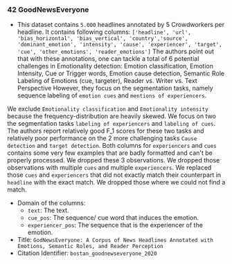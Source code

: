 ### 42 GoodNewsEveryone

- This dataset contains `5.000` headlines annotated by 5 Crowdworkers per headline.
  It contains following columns:
  `['headline', 'url', 'bias_horizontal', 'bias_vertical', 'country','source', 'dominant_emotion', 'intensity', 'cause', 'experiencer', 'target', 'cue', 'other_emotions', 'reader_emotions']`
  The authors point out that with these annotations, one can tackle a total of 6 potential challenges in Emotionality
  detection:
  Emotion classification, Emotion Intensity, Cue or Trigger words, Emotion cause detection, Semantic Role Labeling of
  Emotions (cue, targeter), Reader vs. Writer vs. Text Perspective
  However, they focus on the segmentation tasks, namely sequence labeling of `emotion cues` and
  `mentions of experiencers`.

We exclude `Emotionality classification` and `Emotionality intensity` because the frequency-distribution are heavily
skewed.
We focus on two the segmentation tasks `labeling of experiencers` and `labeling of cues`.
The authors report relatively good F_1 scores for these two tasks and relatively poor performance on the 2 more
challenging tasks `Cause detection` and `target detection`.
Both columns for `experiencers` and `cues` contains some very few examples that are badly formatted and can't be
properly processed.
We dropped these 3 observations.
We dropped those observations with multiple `cues` and multiple `experiencers`.
We replaced those `cues` and `experiencers` that did not exactly match their counterpart in `headline` with the exact
match.
We dropped those where we could not find a match.

- Domain of the columns:
    - `text`: The text.
    - `cue_pos`: The sequence/ cue word that induces the emotion.
    - `experiencer_pos`: The sequence that is the experiencer of the emotion.
- Title: `GodNewsEveryone: A Corpus of News Headlines Annotated with Emotions, Semantic Roles, and Reader Perception`
- Citation Identifier: `bostan_goodnewseveryone_2020`